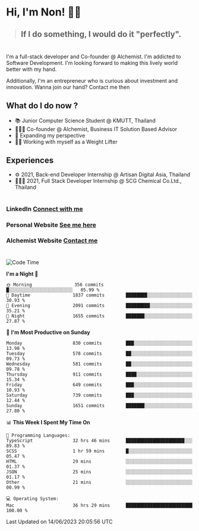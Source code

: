 # Hi, I'm Non! 🖐🏻

> ## If I do something, I would do it "perfectly".

#

I'm a full-stack developer and Co-founder @ Alchemist. I'm addicted to Software Development. I'm looking forward to making this lively world better with my hand.

Additionally, I'm an entrepreneur who is curious about investment and innovation. Wanna join our hand? Contact me then

## What do I do now ?

- 📚 Junior Computer Science Student @ KMUTT, Thailand
- 🧑🏻‍💻 Co-founder @ Alchemist, Business IT Solution Based Advisor
- 🌈 Expanding my perspective
- 🏋🏻 Working with myself as a Weight Lifter

## Experiences

- ⚙️ 2021, Back-end Developer Internship @ Artisan Digital Asia, Thailand
- 🧑🏻‍💻 2021, Full Stack Developer Internship @ SCG Chemical Co.Ltd., Thailand

#

### LinkedIn [Connect with me](https://www.linkedin.com/in/non-nontra/)

### Personal Website [See me here](https://nonnontra.com/)

### Alchemist Website [Contact me](https://alchemist-softwarehouse.co/)

#

<!--START_SECTION:waka-->
![Code Time](http://img.shields.io/badge/Code%20Time-2%2C769%20hrs%2018%20mins-blue)

**I'm a Night 🦉** 

```text
🌞 Morning                356 commits         █░░░░░░░░░░░░░░░░░░░░░░░░   05.99 % 
🌆 Daytime                1837 commits        ████████░░░░░░░░░░░░░░░░░   30.93 % 
🌃 Evening                2091 commits        █████████░░░░░░░░░░░░░░░░   35.21 % 
🌙 Night                  1655 commits        ███████░░░░░░░░░░░░░░░░░░   27.87 % 
```
📅 **I'm Most Productive on Sunday** 

```text
Monday                   830 commits         ███░░░░░░░░░░░░░░░░░░░░░░   13.98 % 
Tuesday                  578 commits         ██░░░░░░░░░░░░░░░░░░░░░░░   09.73 % 
Wednesday                581 commits         ██░░░░░░░░░░░░░░░░░░░░░░░   09.78 % 
Thursday                 911 commits         ████░░░░░░░░░░░░░░░░░░░░░   15.34 % 
Friday                   649 commits         ███░░░░░░░░░░░░░░░░░░░░░░   10.93 % 
Saturday                 739 commits         ███░░░░░░░░░░░░░░░░░░░░░░   12.44 % 
Sunday                   1651 commits        ███████░░░░░░░░░░░░░░░░░░   27.80 % 
```


📊 **This Week I Spent My Time On** 

```text
💬 Programming Languages: 
TypeScript               32 hrs 46 mins      ██████████████████████░░░   89.83 % 
SCSS                     1 hr 59 mins        █░░░░░░░░░░░░░░░░░░░░░░░░   05.47 % 
HTML                     29 mins             ░░░░░░░░░░░░░░░░░░░░░░░░░   01.37 % 
JSON                     25 mins             ░░░░░░░░░░░░░░░░░░░░░░░░░   01.17 % 
Other                    21 mins             ░░░░░░░░░░░░░░░░░░░░░░░░░   00.99 % 

💻 Operating System: 
Mac                      36 hrs 29 mins      █████████████████████████   100.00 % 
```


 Last Updated on 14/06/2023 20:05:56 UTC
<!--END_SECTION:waka-->
